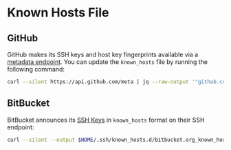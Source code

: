 # Known Hosts File

## GitHub
GitHub makes its SSH keys and host key fingerprints available via a [metadata endpoint](https://github.blog/changelog/2022-01-18-githubs-ssh-host-keys-are-now-published-in-the-api/). You can update the `known_hosts` file by running the following command:

```sh
curl --silent https://api.github.com/meta | jq --raw-output '"github.com "+.ssh_keys[]' > $HOME/.ssh/known_hosts.d/github.com_known_hosts
```

## BitBucket
BitBucket announces its [SSH Keys](https://bitbucket.org/blog/ssh-host-key-changes) in `known_hosts` format on their SSH endpoint:

```sh
curl --silent --output $HOME/.ssh/known_hosts.d/bitbucket.org_known_hosts https://bitbucket.org/site/ssh
```